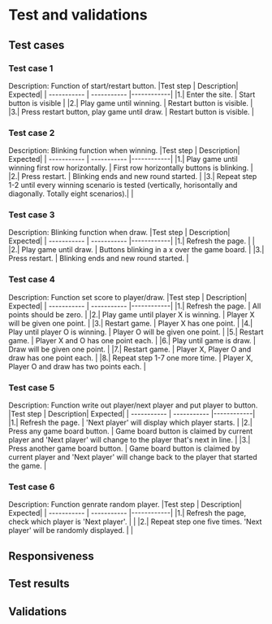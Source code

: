 # Test and validations
## Test cases
### Test case 1

Description: Function of start/restart button.
|Test step | Description| Expected|
| ----------- | ----------- |------------|
|1.|    Enter the site.        | Start button is visible   |
|2.|    Play game until winning.	 | Restart button is visible. |
|3.| 	Press restart button, play game until draw. | Restart button is visible. | 

### Test case 2
Description: Blinking function when winning.
|Test step | Description| Expected|
| ----------- | ----------- |------------|
|1.|  Play game until winning first row horizontally.   |  First row horizontally buttons is blinking. |
|2.|  Press restart.      |  Blinking ends and new round started. |
|3.|    Repeat step 1-2 until every winning scenario is tested (vertically, horisontally and diagonally. Totally eight scenarios).|   |

### Test case 3
Description: Blinking function when draw.
|Test step | Description| Expected|
| ----------- | ----------- |------------|
|1.|   Refresh the page.      |                          |
|2.|   Play game until draw.      |  Buttons blinking in a x over the game board.       |
|3.|   Press restart.     | Blinking ends and new round started.      |

### Test case 4
Description: Function set score to player/draw.
|Test step | Description| Expected|
| ----------- | ----------- |------------|
|1.|  Refresh the page.       | All points should be zero.           |
|2.|  Play game until player X is winning.     |  Player X will be given one point.    |
|3.|  Restart game.      |  Player X has one point.                       |
|4.|  Play until player O is winning.       |  Player O will be given one point.   |
|5.|  Restart game.  | Player X and O has one point each.   |
|6.|  Play until game is draw.      |  Draw will be given one point.  |
|7.|  Restart game.     |  Player X, Player O and draw has one point each.      |
|8.|  Repeat step 1-7 one more time.     | Player X, Player O and draw has two points each.  |
### Test case 5
Description: Function write out player/next player and put player to button.
|Test step | Description| Expected|
| ----------- | ----------- |------------|
|1.| Refresh the page.    | 'Next player' will display which player starts.  |
|2.| Press any game board button. |   Game board button is claimed by current player and 'Next player' will change to the player that's next in line.  |
|3.| Press another game board button. |  Game board button is claimed by current player and 'Next player' will change back to the player that started the game. |
### Test case 6
Description: Function genrate random player.
|Test step | Description| Expected|
| ----------- | ----------- |------------|
|1.|   Refresh the page, check which player is 'Next player'.      |                                           |
|2.|   Repeat step one five times. 'Next player' will be randomly displayed. |         |

## Responsiveness
## Test results 
## Validations 